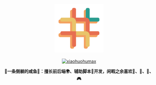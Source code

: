 <div align="center">
  <div>
    <a href="https://github.com/xiaohuohumax">
      <img src="./logo.svg" alt="logo" width="160"/>
    </a>
  </div>
  <br/>
  <div>
    <a href="https://github.com/xiaohuohumax">
      <img src="https://readme-typing-svg.demolab.com?font=Fira+Code&size=24&pause=1000&color=F4A261&width=172&height=40&lines=hello+world!;xiaohuohumax" alt="xiaohuohumax"/>
    </a>
  </div>
  <p>
    <strong>🐡一条侧躺的咸鱼🐡：擅长前后端🌍、辅助脚本🔧开发，闲暇之余喜欢🎣、🦥、🎥、🎮</strong>
  </p>
</div>